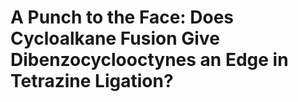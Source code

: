 # A Punch to the Face: Does Cycloalkane Fusion Give Dibenzocyclooctynes an Edge in Tetrazine Ligation?


